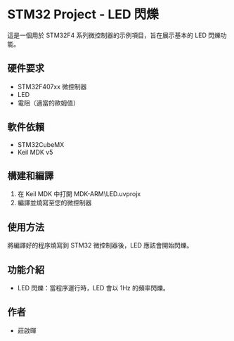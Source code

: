 # STM32 Project - LED 閃爍

這是一個用於 STM32F4 系列微控制器的示例項目，旨在展示基本的 LED 閃爍功能。

## 硬件要求

- STM32F407xx 微控制器
- LED
- 電阻（適當的歐姆值）

## 軟件依賴

- STM32CubeMX
- Keil MDK v5

## 構建和編譯

1. 在 Keil MDK 中打開 MDK-ARM\LED.uvprojx
2. 編譯並燒寫至您的微控制器

## 使用方法

將編譯好的程序燒寫到 STM32 微控制器後，LED 應該會開始閃爍。

## 功能介紹

- LED 閃爍：當程序運行時，LED 會以 1Hz 的頻率閃爍。

## 作者

- 莊啟暉


